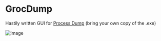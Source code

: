 # GrocDump

Hastily written GUI for [Process Dump](https://github.com/glmcdona/Process-Dump) (bring your own copy of the .exe)

![image](https://github.com/FrankvdStam/GrocDump/assets/37239092/1274e070-52f9-40bf-8412-7dd44310b787)
